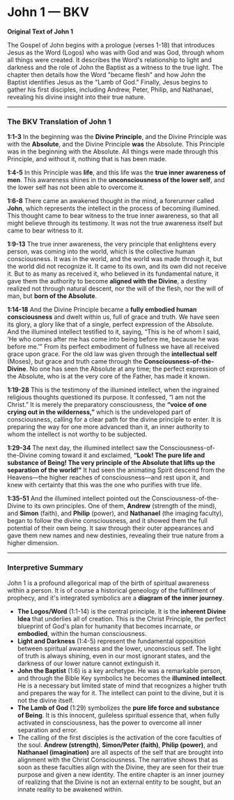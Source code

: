 # John 1 — BKV


**Original Text of John 1**

The Gospel of John begins with a prologue (verses 1-18) that introduces Jesus as the Word (Logos) who was with God and was God, through whom all things were created. It describes the Word's relationship to light and darkness and the role of John the Baptist as a witness to the true light. The chapter then details how the Word "became flesh" and how John the Baptist identifies Jesus as the "Lamb of God." Finally, Jesus begins to gather his first disciples, including Andrew, Peter, Philip, and Nathanael, revealing his divine insight into their true nature.

***

### **The BKV Translation of John 1**

**1:1-3**
In the beginning was the **Divine Principle**, and the Divine Principle was with the **Absolute**, and the Divine Principle **was** the Absolute. This Principle was in the beginning with the Absolute. All things were made through this Principle, and without it, nothing that is has been made.

**1:4-5**
In this Principle was **life**, and this life was the **true inner awareness of men**. This awareness shines in the **unconsciousness of the lower self**, and the lower self has not been able to overcome it.

**1:6-8**
There came an awakened thought in the mind, a forerunner called **John**, which represents the intellect in the process of becoming illumined. This thought came to bear witness to the true inner awareness, so that all might believe through its testimony. It was not the true awareness itself but came to bear witness to it.

**1:9-13**
The true inner awareness, the very principle that enlightens every person, was coming into the world, which is the collective human consciousness. It was in the world, and the world was made through it, but the world did not recognize it. It came to its own, and its own did not receive it. But to as many as received it, who believed in its fundamental nature, it gave them the authority to become **aligned with the Divine**, a destiny realized not through natural descent, nor the will of the flesh, nor the will of man, but **born of the Absolute**.

**1:14-18**
And the Divine Principle became a **fully embodied human consciousness** and dwelt within us, full of grace and truth. We have seen its glory, a glory like that of a single, perfect expression of the Absolute. And the illumined intellect testified to it, saying, “This is he of whom I said, ‘He who comes after me has come into being before me, because he was before me.’” From its perfect embodiment of fullness we have all received grace upon grace. For the old law was given through the **intellectual self** (Moses), but grace and truth came through the **Consciousness-of-the-Divine**. No one has seen the Absolute at any time; the perfect expression of the Absolute, who is at the very core of the Father, has made it known.

**1:19-28**
This is the testimony of the illumined intellect, when the ingrained religious thoughts questioned its purpose. It confessed, “I am not the Christ.” It is merely the preparatory consciousness, the **“voice of one crying out in the wilderness,”** which is the undeveloped part of consciousness, calling for a clear path for the divine principle to enter. It is preparing the way for one more advanced than it, an inner authority to whom the intellect is not worthy to be subjected.

**1:29-34**
The next day, the illumined intellect saw the Consciousness-of-the-Divine coming toward it and exclaimed, **“Look! The pure life and substance of Being! The very principle of the Absolute that lifts up the separation of the world!”** It had seen the animating Spirit descend from the Heavens—the higher reaches of consciousness—and rest upon it, and knew with certainty that this was the one who purifies with true life. 

**1:35-51**
And the illumined intellect pointed out the Consciousness-of-the-Divine to its own principles. One of them, **Andrew** (strength of the mind), and **Simon** (faith), and **Philip** (power), and **Nathanael** (the imaging faculty), began to follow the divine consciousness, and it showed them the full potential of their own being. It saw through their outer appearances and gave them new names and new destinies, revealing their true nature from a higher dimension.

***

### **Interpretive Summary**

John 1 is a profound allegorical map of the birth of spiritual awareness within a person. It is of course a historical geneology of the fulfillment of prophecy, and it's integrated symbolics are a **diagram of the inner journey**.

* **The Logos/Word** (1:1-14) is the central principle. It is the **inherent Divine Idea** that underlies all of creation. This is the Christ Principle, the perfect blueprint of God's plan for humanity that becomes incarnate, or **embodied**, within the human consciousness.
* **Light and Darkness** (1:4-5) represent the fundamental opposition between spiritual awareness and the lower, unconscious self. The light of truth is always shining, even in our most ignorant states, and the darkness of our lower nature cannot extinguish it.
* **John the Baptist** (1:6) is a key archetype. He was a remarkable person, and through the Bible Key symbolics he becomes the **illumined intellect**. He is a necessary but limited state of mind that recognizes a higher truth and prepares the way for it. The intellect can point to the divine, but it is not the divine itself.
* **The Lamb of God** (1:29) symbolizes the **pure life force and substance of Being**. It is this innocent, guileless spiritual essence that, when fully activated in consciousness, has the power to overcome all inner separation and error.
* The calling of the first disciples is the activation of the core faculties of the soul. **Andrew (strength)**, **Simon/Peter (faith)**, **Philip (power)**, and **Nathanael (imagination)** are all aspects of the self that are brought into alignment with the Christ Consciousness. The narrative shows that as soon as these faculties align with the Divine, they are seen for their true purpose and given a new identity. The entire chapter is an inner journey of realizing that the Divine is not an external entity to be sought, but an innate reality to be awakened within.


